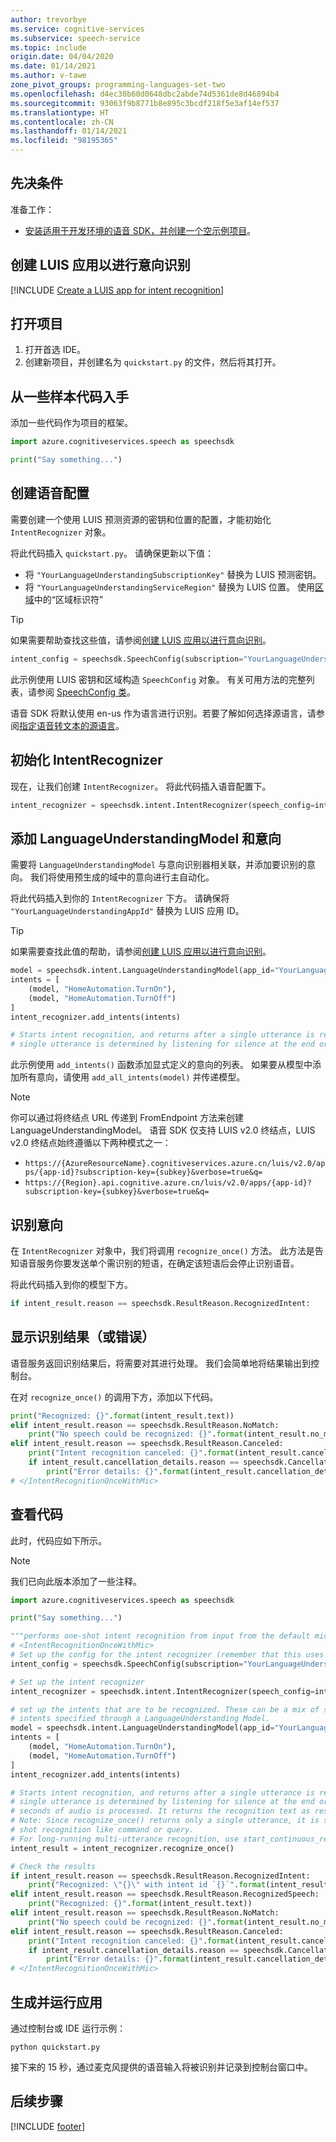 ```yaml
---
author: trevorbye
ms.service: cognitive-services
ms.subservice: speech-service
ms.topic: include
origin.date: 04/04/2020
ms.date: 01/14/2021
ms.author: v-tawe
zone_pivot_groups: programming-languages-set-two
ms.openlocfilehash: d4ec30b60d0648dbc2abde74d5361de8d46894b4
ms.sourcegitcommit: 93063f9b8771b8e895c3bcdf218f5e3af14ef537
ms.translationtype: HT
ms.contentlocale: zh-CN
ms.lasthandoff: 01/14/2021
ms.locfileid: "98195365"
---
```

## <a name="prerequisites"></a>先决条件

准备工作：

* <a href="~/articles/cognitive-services/Speech-Service/quickstarts/setup-platform.md?pivots=programming-language-python" target="_blank">安装适用于开发环境的语音 SDK，并创建一个空示例项目<span class="docon docon-navigate-external x-hidden-focus"></span></a>。

## <a name="create-a-luis-app-for-intent-recognition"></a>创建 LUIS 应用以进行意向识别

[!INCLUDE [Create a LUIS app for intent recognition](../luis-sign-up.md)]

## <a name="open-your-project"></a>打开项目

1. 打开首选 IDE。
2. 创建新项目，并创建名为 `quickstart.py` 的文件，然后将其打开。

## <a name="start-with-some-boilerplate-code"></a>从一些样本代码入手

添加一些代码作为项目的框架。

```python
import azure.cognitiveservices.speech as speechsdk

print("Say something...")
```

## <a name="create-a-speech-configuration"></a>创建语音配置

需要创建一个使用 LUIS 预测资源的密钥和位置的配置，才能初始化 `IntentRecognizer` 对象。

将此代码插入 `quickstart.py`。 请确保更新以下值：

* 将 `"YourLanguageUnderstandingSubscriptionKey"` 替换为 LUIS 预测密钥。
* 将 `"YourLanguageUnderstandingServiceRegion"` 替换为 LUIS 位置。 使用[区域](../../../../regions.md)中的“区域标识符”

>[!TIP]
> 如果需要帮助查找这些值，请参阅[创建 LUIS 应用以进行意向识别](#create-a-luis-app-for-intent-recognition)。

```python
intent_config = speechsdk.SpeechConfig(subscription="YourLanguageUnderstandingSubscriptionKey", region="YourLanguageUnderstandingServiceRegion")
```

此示例使用 LUIS 密钥和区域构造 `SpeechConfig` 对象。 有关可用方法的完整列表，请参阅 [SpeechConfig 类](https://docs.microsoft.com/python/api/azure-cognitiveservices-speech/azure.cognitiveservices.speech.speechconfig)。

语音 SDK 将默认使用 en-us 作为语言进行识别。若要了解如何选择源语言，请参阅[指定语音转文本的源语言](../../../../how-to-specify-source-language.md)。

## <a name="initialize-an-intentrecognizer"></a>初始化 IntentRecognizer

现在，让我们创建 `IntentRecognizer`。 将此代码插入语音配置下。

```python
intent_recognizer = speechsdk.intent.IntentRecognizer(speech_config=intent_config)
```

## <a name="add-a-languageunderstandingmodel-and-intents"></a>添加 LanguageUnderstandingModel 和意向

需要将 `LanguageUnderstandingModel` 与意向识别器相关联，并添加要识别的意向。 我们将使用预生成的域中的意向进行主自动化。

将此代码插入到你的 `IntentRecognizer` 下方。 请确保将 `"YourLanguageUnderstandingAppId"` 替换为 LUIS 应用 ID。 

>[!TIP]
> 如果需要查找此值的帮助，请参阅[创建 LUIS 应用以进行意向识别](#create-a-luis-app-for-intent-recognition)。

```python
model = speechsdk.intent.LanguageUnderstandingModel(app_id="YourLanguageUnderstandingAppId")
intents = [
    (model, "HomeAutomation.TurnOn"),
    (model, "HomeAutomation.TurnOff")
]
intent_recognizer.add_intents(intents)

# Starts intent recognition, and returns after a single utterance is recognized. The end of a
# single utterance is determined by listening for silence at the end or until a maximum of 15
```

此示例使用 `add_intents()` 函数添加显式定义的意向的列表。 如果要从模型中添加所有意向，请使用 `add_all_intents(model)` 并传递模型。

> [!NOTE]
> 你可以通过将终结点 URL 传递到 FromEndpoint 方法来创建 LanguageUnderstandingModel。
> 语音 SDK 仅支持 LUIS v2.0 终结点，LUIS v2.0 终结点始终遵循以下两种模式之一：
> * `https://{AzureResourceName}.cognitiveservices.azure.cn/luis/v2.0/apps/{app-id}?subscription-key={subkey}&verbose=true&q=`
> * `https://{Region}.api.cognitive.azure.cn/luis/v2.0/apps/{app-id}?subscription-key={subkey}&verbose=true&q=`

## <a name="recognize-an-intent"></a>识别意向

在 `IntentRecognizer` 对象中，我们将调用 `recognize_once()` 方法。 此方法是告知语音服务你要发送单个需识别的短语，在确定该短语后会停止识别语音。

将此代码插入到你的模型下方。

```python
if intent_result.reason == speechsdk.ResultReason.RecognizedIntent:
```

## <a name="display-the-recognition-results-or-errors"></a>显示识别结果（或错误）

语音服务返回识别结果后，将需要对其进行处理。 我们会简单地将结果输出到控制台。

在对 `recognize_once()` 的调用下方，添加以下代码。

```python
print("Recognized: {}".format(intent_result.text))
elif intent_result.reason == speechsdk.ResultReason.NoMatch:
    print("No speech could be recognized: {}".format(intent_result.no_match_details))
elif intent_result.reason == speechsdk.ResultReason.Canceled:
    print("Intent recognition canceled: {}".format(intent_result.cancellation_details.reason))
    if intent_result.cancellation_details.reason == speechsdk.CancellationReason.Error:
        print("Error details: {}".format(intent_result.cancellation_details.error_details))
# </IntentRecognitionOnceWithMic>
```

## <a name="check-your-code"></a>查看代码

此时，代码应如下所示。

> [!NOTE]
> 我们已向此版本添加了一些注释。

```python
import azure.cognitiveservices.speech as speechsdk

print("Say something...")

"""performs one-shot intent recognition from input from the default microphone"""
# <IntentRecognitionOnceWithMic>
# Set up the config for the intent recognizer (remember that this uses the Language Understanding key, not the Speech Services key)!
intent_config = speechsdk.SpeechConfig(subscription="YourLanguageUnderstandingSubscriptionKey", region="YourLanguageUnderstandingServiceRegion")

# Set up the intent recognizer
intent_recognizer = speechsdk.intent.IntentRecognizer(speech_config=intent_config)

# set up the intents that are to be recognized. These can be a mix of simple phrases and
# intents specified through a LanguageUnderstanding Model.
model = speechsdk.intent.LanguageUnderstandingModel(app_id="YourLanguageUnderstandingAppId")
intents = [
    (model, "HomeAutomation.TurnOn"),
    (model, "HomeAutomation.TurnOff")
]
intent_recognizer.add_intents(intents)

# Starts intent recognition, and returns after a single utterance is recognized. The end of a
# single utterance is determined by listening for silence at the end or until a maximum of 15
# seconds of audio is processed. It returns the recognition text as result.
# Note: Since recognize_once() returns only a single utterance, it is suitable only for single
# shot recognition like command or query.
# For long-running multi-utterance recognition, use start_continuous_recognition() instead.
intent_result = intent_recognizer.recognize_once()

# Check the results
if intent_result.reason == speechsdk.ResultReason.RecognizedIntent:
    print("Recognized: \"{}\" with intent id `{}`".format(intent_result.text, intent_result.intent_id))
elif intent_result.reason == speechsdk.ResultReason.RecognizedSpeech:
    print("Recognized: {}".format(intent_result.text))
elif intent_result.reason == speechsdk.ResultReason.NoMatch:
    print("No speech could be recognized: {}".format(intent_result.no_match_details))
elif intent_result.reason == speechsdk.ResultReason.Canceled:
    print("Intent recognition canceled: {}".format(intent_result.cancellation_details.reason))
    if intent_result.cancellation_details.reason == speechsdk.CancellationReason.Error:
        print("Error details: {}".format(intent_result.cancellation_details.error_details))
# </IntentRecognitionOnceWithMic>
```

## <a name="build-and-run-your-app"></a>生成并运行应用

通过控制台或 IDE 运行示例：

```
python quickstart.py
```

接下来的 15 秒，通过麦克风提供的语音输入将被识别并记录到控制台窗口中。

## <a name="next-steps"></a>后续步骤

[!INCLUDE [footer](./footer.md)]
